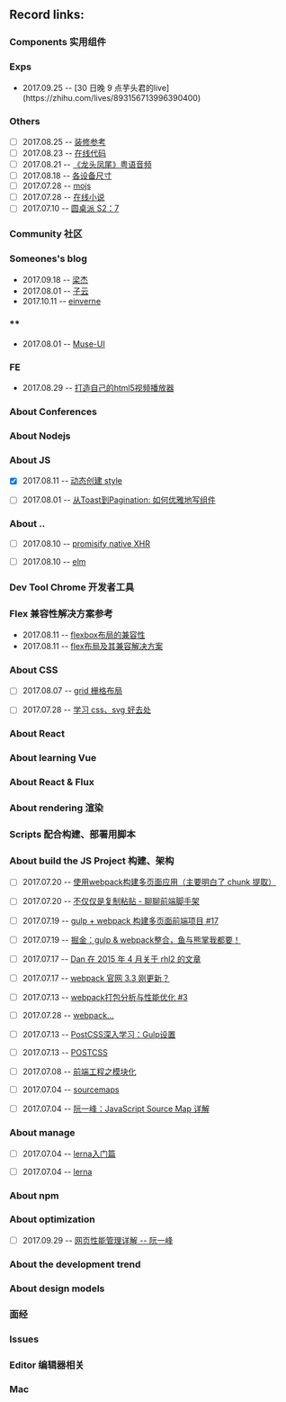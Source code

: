## Record links:


### Components 实用组件



### Exps
* 2017.09.25 -- [30 日晚 9 点芋头君的live](https://<www class=""></www>zhihu.com/lives/893156713996390400)


### Others
- [ ] 2017.08.25 -- [装修参考](https://zixuncooperation.html5.qq.com/coolread/article?showAttach=true&ch=900101&tagId=MttTagSource&tabId=98&docId=3273400111&bizId=16&extenddata=RN%3D0%26fSiteScore%3D70%26fWeight%3D0%26iBusinessId%3D85%26iClick%3D2495444%26iComment%3D1537%26iContent%3D6323%26iContentType%3D1%26iDupNum%3D0%26iExposure%3D44046359%26iPV%3D0%26iPics%3D40%26sAge%3D322%26sAlgorID%3D18%26sAlgorType%3D1%26sDataSrc%3D85%26sFirstStrategy%3D0%26sGrayPlatFormModelId%3D10122%26sIDFA%3D%26sIMSI%3D%26sImei%3D%26sLocation%3D93302%26sModelId%3D10122%26sPhone%3D%26sPostTime%3D1503099180%26sQBId%3D%26sQQ%3D%26sRecommDim%3DTopic%26sSecondStrategy%3D1%26sStrategyId%3DEXP%26sSubject%3D11902%26sTagId%3Dcoctr_cr_119%26sUserSex%3D252%26sZimeitiId%3DMzA4NDQzNDIwMQ%3D%3D&base64Guid=ODY1MDAwMDM5MDYyNjk0MDAwMDAwMDAwMDAwMGltZWk=&base64Imei=ODY1MDAwMDM5MDYyNjk0&cnettype=wifi&clientWidth=360.0)
- [ ] 2017.08.23 -- [在线代码](c9.io)
- [ ] 2017.08.21 -- [《龙头凤尾》粤语音频](https://www.lizhi.fm/116090/album/2569617607719814171)
- [ ] 2017.08.18 -- [各设备尺寸](https://material.io/devices/)
- [ ] 2017.07.28 -- [mojs](http://mojs.io/)
- [ ] 2017.07.28 -- [在线小说](http://www.dushu369.com/)
- [ ] 2017.07.10 -- [圆桌派 S2：7](https://www.youtube.com/watch?v=DNm056qwHvU)

### Community 社区

### Someones's blog
* 2017.09.18 -- [梁杰](http://numbbbbb.com/)
* 2017.08.01 -- [子云](http://everlose.cn/)
* 2017.10.11 -- [einverne](http://einverne.github.io/)

### **
* 2017.08.01 -- [Muse-UI](http://www.muse-ui.org/)


### FE
* 2017.08.29 -- [打造自己的html5视频播放器](https://segmentfault.com/a/1190000000380064)

### About Conferences

### About Nodejs

### About JS
- [x] 2017.08.11 -- [动态创建 style](http://www.cnblogs.com/stephenykk/p/5406614.html)
- [ ] 2017.08.01 -- [从Toast到Pagination: 如何优雅地写组件](https://juejin.im/post/591568ab8d6d8100585ecb7d)


### About ..
- [ ] 2017.08.10 -- [promisify native XHR](https://stackoverflow.com/questions/30008114/how-do-i-promisify-native-xhr)
- [ ] 2017.08.10 -- [elm](https://guide.elm-lang.org/)


### Dev Tool Chrome 开发者工具


### Flex 兼容性解决方案参考
* 2017.08.11 -- [flexbox布局的兼容性](http://www.ayqy.net/blog/flexbox%E5%B8%83%E5%B1%80%E7%9A%84%E5%85%BC%E5%AE%B9%E6%80%A7/)
* 2017.08.11 -- [flex布局及其兼容解决方案](http://www.webzsky.com/?p=689)

### About CSS
- [ ] 2017.08.07 -- [grid 栅格布局](https://tympanus.net/codrops/css_reference/grid/)
- [ ] 2017.07.28 -- [学习 css、svg 好去处](https://tympanus.net/codrops/)


### About React


### About learning Vue


### About React & Flux


### About rendering 渲染


### Scripts 配合构建、部署用脚本


### About build the JS Project 构建、架构
- [ ] 2017.07.20 -- [使用webpack构建多页面应用（主要明白了 chunk 提取）](https://github.com/Coffcer/Blog/issues/1)
- [ ] 2017.07.20 -- [不仅仅是复制粘贴 - 聊聊前端脚手架](http://www.cnblogs.com/ihardcoder/p/6648423.html)
- [ ] 2017.07.19 -- [gulp + webpack 构建多页面前端项目 #17](https://github.com/fwon/blog/issues/17)
- [ ] 2017.07.19 -- [掘金：gulp & webpack整合，鱼与熊掌我都要！](https://juejin.im/entry/5774ed3da633bd0057fe07f4)
- [ ] 2017.07.17 -- [Dan 在 2015 年 4 月关于 rhl2 的文章](https://medium.com/@dan_abramov/the-death-of-react-hot-loader-765fa791d7c4)
- [ ] 2017.07.17 -- [webpack 官网 3.3 刚更新？](https://webpack.js.org/guides/hot-module-replacement/)
- [ ] 2017.07.13 -- [webpack打包分析与性能优化 #3](https://github.com/hawx1993/tech-blog/issues/3)
- [ ] 2017.07.28 -- [webpack...](https://mrshi.gitbooks.io/survivejs_webpack_chinese/chapter1.html)
- [ ] 2017.07.13 -- [PostCSS深入学习：Gulp设置](http://www.w3cplus.com/PostCSS/postcss-quickstart-guide-gulp-setup.html)
- [ ] 2017.07.13 -- [POSTCSS](https://www.w3cplus.com/blog/tags/516.html)
- [ ] 2017.07.08 -- [前端工程之模块化](http://fex.baidu.com/blog/2014/03/fis-module/)
- [ ] 2017.07.04 -- [sourcemaps](https://www.html5rocks.com/en/tutorials/developertools/sourcemaps/)
- [ ] 2017.07.04 -- [阮一峰：JavaScript Source Map 详解](http://www.ruanyifeng.com/blog/2013/01/javascript_source_map.html)


### About manage
- [ ] 2017.07.04 -- [lerna入门篇](http://www.jianshu.com/p/63ec67445b0f)
- [ ] 2017.07.04 -- [lerna](https://github.com/lerna/lerna)


### About npm


### About optimization
- [ ] 2017.09.29 -- [网页性能管理详解 -- 阮一峰](http://www.ruanyifeng.com/blog/2015/09/web-page-performance-in-depth.html)


### About the development trend


### About design models


### 面经


### Issues


### Editor 编辑器相关


### Mac
